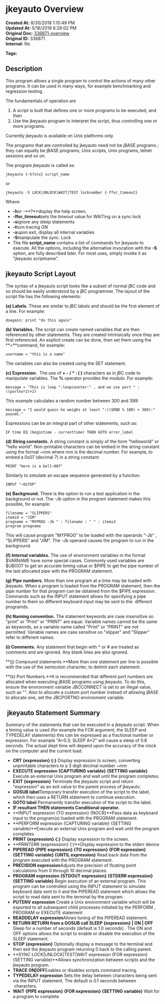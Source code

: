 # jkeyauto Overview

**Created At:** 8/30/2018 1:10:49 PM  
**Updated At:** 5/16/2019 6:28:02 PM  
**Original Doc:** [336871-overview](https://docs.jbase.com/48575-jkeyauto/336871-overview)  
**Original ID:** 336871  
**Internal:** No  

**Tags:**
<badge text='program profiling' vertical='middle' />

## Description

This program allows a single program to control the actions of many other programs. It can be used in many ways, for example benchmarking and regression testing.

The fundamentals of operation are

1. A script is built that defines one or more programs to be executed, and then
2. Use the jkeyauto program to interpret the script, thus controlling one or more programs.


Currently jkeyauto is available on Unix platforms only.

The programs that are controlled by jkeyauto need not be jBASE programs ; they can equally be jBASE programs, Unix scripts, Unix programs, telnet sessions and so on.

The program jkeyauto is called as:

```
jkeyauto {-h?stx} script_name
```

or

```
jkeyauto -S LOCK|UNLOCK|WAIT|TEST locknumber {-ffor_timeout}
```

Where:

- **-h**or -**?**display the help screen,
- **-ffor\_timeout**sets the timeout value for WAITing on a sync lock
- **-s**ignore any sleep statements
- **-t**turn tracing ON
- **-x**upon exit, display all internal variables
- **-S**manipulate the sync. Lock
- The file **script\_name** contains a list of commands for jkeyauto to execute. All the options, including the alternative invocation with the **-S** option, are fully described later. For most uses, simply invoke it as "jkeyauto scriptname".




## jkeyauto Script Layout 

The syntax of a jkeyauto script looks like a subset of normal jBC code and so should be easily understood by a jBC programmer. The layout of the script file has the following elements:

**(a) Labels.** These are similar to jBC labels and should be the first element of a line. For example:

```
doagain: print "do this again"
```



**(b) Variables.** The script can create named variables that are then referenced by other statements. They are created intrinsically once they are first referenced. An explicit create can be done, then set them using the **=**command, for example:

```
username = "this is a name"
```

The variables can also be created using the SET statement.



**(c) Expression.**  The use of **+ - / \* : ( )** characters as in jBC code to manipulate variables. The **%** operator provides the modulo. For example:

```
message = "This is loop ":loopcounter:" , and we use port " : ((portno*2)+2)
```

This example calculates a random number between 300 and 399:

```
message = "I would guess he weighs at least ":(($RND % 100) + 300):" pounds."
```

Expressions can be an integral part of other statements, such as:

```
IF time EQ (begintime - currenttime) THEN GOTO error_label
```



**(d) String constants.** A string constant is simply of the form "helloworld" or "hello world". Non-printable characters can be embed in the string constant using the format ~nnn where nnn is the decimal number. For example, to embed a 0x07 (decimal 7) in a string constant:

```
PRINT "Here is a bell~007"
```

Similarly to simulate an escape sequence generated by a function:

```
INPUT "~027OP"
```



**(e) Background.** There is the option to run a test application in the background or not. The -Jb option in the program statement makes this possible, for example:

```
filename = "SLIPPERS"
itemid = "JIM"
progname = "MYPROG -Jb " : filename : " " : itemid
program progname
```

This will cause program "MYPROG" to be loaded with the operands "-Jb" , "SLIPPERS" and "JIM". The -Jb operand causes the program to run in the background.

**(f) Internal variables.** The use of environment variables in the format $VARNAME have some special cases. Commonly used variables are $UBOOT to get an accurate timing value or $PIPE to get the pipe number of the last allocated pipe with the PROGRAM statement.

**(g) Pipe numbers.** More than one program at a time may be loaded with jkeyauto. When a program is loaded from the PROGRAM statement, then the pipe number for that program can be obtained from the $PIPE expression. Commands such as the INPUT statement allows for specifying a pipe number to them so different keyboard input may be sent to the  different programds.

**(h) Naming convention.** The statement keywords are case insensitive so "print" or "Print" or "PRINT" are equal. Variable names cannot be the same as keywords, so a variable name called "Print" or "PRINT" are not permitted. Variable names are case sensitive so "slipper" and "Slipper" refer to different names.

**(i) Comments.** Any statement that begin with \* or # are treated as comments and are ignored. Any blank lines are also ignored.

**(j) Compound statements.**More than one statement per line is possible with the use of the semicolon character; to delimit each statement.

**(k) Port Numbers.**It is recommended that different port numbers are allocated when executing jBASE programs using jkeyauto. To do this, ensure the environment variable JBCCONNECT is set to an illegal value, such as "". Also to allocate a custom port number instead of allowing jBASE to allocate one, set the JBCPORTNO environment variable.



##  jkeyauto Statement Summary 

Summary of the statements that can be executed in a jkeyauto script. When a timing value is used (for example the FOR argument, the SLEEP and TYPEDELAY statements) this can be expressed as a fractional number or expression. For example "A=0.3; SLEEP A\*2" will cause a sleep of 0.6 seconds. The actual slept time will depend upon the accuracy of the clock on the computer and the current load.

- **CRT {expression} {:}**
Display expression to screen, converting unprintable characters to a 3 digit decimal number ~nnn
- **EXECUTE expression {CAPTURING variable} {SETTING variable}**
Execute an external Unix program and wait until the program completes.
- **EXIT {expression}**
Terminate the jkeyauto script and return "expression" as an exit value to the parent process of jkeyauto.
- **GOSUB label**Temporary transfer execution of the script to the label, which then uses a RETURN statement to continue execution.
- **GOTO label**
Permanently transfer execution of the script to the label.
- **IF resultant THEN statements Conditional operator.**
- **INPUT expression {TO expression} {NOCR}**Pass data as keyboard input to the program(s) loaded with the PROGRAM statement.
- **PERFORM expression {CAPTURING variable} {SETTING variable}**Execute an external Unix program and wait until the program completes
- **PRINT {expression} {:}**
Display expression to the screen.
- **PRINTERR {expresssion} {:}**Display expression to the stderr device
- **PIPEREAD {PIPE expression} {TO expression} {FOR expression} {SETTING variable} {UNTIL expression}**
Read back data from the program executed with the PROGRAM statement.
- **PRECISION expression**Adjusts the precision of floating point calculations from 0 through 10 decimal places.
- **PROGRAM expression {STDOUT expression} {STDERR expression} {SETTING variable}**
Begin execution of an external program. This program can be controlled using the INPUT statement to simulate keyboard data sent to it and the PIPEREAD statement which allows the script to read data sent to the terminal by the program.
- **PUTENV expression**
Create a Unix environment variable which will be exported to all subsequent child processes initiated by the PERFORM , PROGRAM or EXECUTE statement
- **READDELAY expression**Allows tuning of the PIPEREAD statement.
- **RETURN RETURN from a GOSUB call SLEEP {expression} | ON | OFF**
Sleep for a number of seconds (default is 1.0 seconds) . The ON and OFF options allows the script to enable or disable the execution of the SLEEP statement.
- **STOP {expression}**
Optionally display a message to the terminal and then exit the jkeyauto program returning 0 back to the calling parent.
- **SYNC LOCK|UNLOCK|TEST|WAIT expression {FOR expression} {SETTING variable}**Allows synchronization between scripts and the jkeyauto program.
- **TRACE ON|OFF**Enables or disables scripts command tracing.
- **TYPEDELAY expression**
Sets the delay between characters being sent via the INPUT statement. The default is 0.1 seconds between  characters.
- **WAIT {PIPE expression} {FOR expression} {SETTING variable}**
Wait for a program to complete

